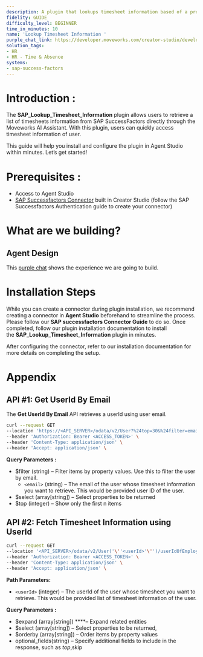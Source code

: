 ```yaml
---
description: A plugin that lookups timesheet information based of a project.
fidelity: GUIDE
difficulty_level: BEGINNER
time_in_minutes: 10
name: 'Lookup Timesheet Information '
purple_chat_link: https://developer.moveworks.com/creator-studio/developer-tools/purple-chat?conversation=%7B%22startTimestamp%22%3A%2211%3A43+AM%22%2C%22messages%22%3A%5B%7B%22role%22%3A%22user%22%2C%22parts%22%3A%5B%7B%22richText%22%3A%22Can+you+pull+my+timesheet+data+for+project+Hydrogen%3F%22%7D%5D%7D%2C%7B%22role%22%3A%22assistant%22%2C%22parts%22%3A%5B%7B%22reasoningSteps%22%3A%5B%7B%22status%22%3A%22success%22%2C%22richText%22%3A%22%3Cp%3E%E2%9C%85+Working+on+%3Cb%3EPull+Timesheet+Data%3C%2Fb%3E%3Cbr%3E%E2%8F%B3+Calling+Plugin+%3Cb%3ELookup+Time+Sheet+Information%3C%2Fb%3E%3C%2Fp%3E%22%7D%5D%7D%2C%7B%22richText%22%3A%22You%27ve+spent+%3Cb%3E120+hours%3C%2Fb%3E+on+project+Hydrogen+this+month.+Do+you+need+detailed+timesheet+entries+or+any+other+project+data%3F%22%7D%5D%7D%5D%7D
solution_tags:
- HR
- HR - Time & Absence
systems:
- sap-success-factors
---
```


# **Introduction :**

The **SAP_Lookup_Timesheet_Information** plugin allows users to retrieve a list of timesheets information from SAP SuccessFactors directly through the Moveworks AI Assistant. With this plugin, users can quickly access timesheet information of user.

This guide will help you install and configure the plugin in Agent Studio within minutes. Let’s get started!

# Prerequisites :

- Access to Agent Studio
- [SAP Successfactors Connector](https://developer.moveworks.com/creator-studio/resources/connector/?id=sap-success-factors&commit_id=21f2fb0f5f2b0852c62a72235121cd8d78d6b46b;) built in Creator Studio (follow the SAP  Successfactors  Authentication guide to create your connector)

# What are we building?

## **Agent Design**

This [purple chat](https://developer.moveworks.com/creator-studio/developer-tools/purple-chat?conversation=%7B%22startTimestamp%22%3A%2211%3A43+AM%22%2C%22messages%22%3A%5B%7B%22role%22%3A%22user%22%2C%22parts%22%3A%5B%7B%22richText%22%3A%22%3Cp%3E%26nbsp%3BMay+I+view+my+timesheet+information%3F%26nbsp%3B%3C%2Fp%3E%22%7D%5D%7D%2C%7B%22role%22%3A%22assistant%22%2C%22parts%22%3A%5B%7B%22reasoningSteps%22%3A%5B%7B%22status%22%3A%22success%22%2C%22richText%22%3A%22%3Cp%3E%E2%9C%85+Working+on+%3Cstrong%3ETimesheet+Data%3C%2Fstrong%3E%3Cbr%3E%5Cn%E2%8F%B3+Calling+Plugin+%3Cstrong%3ELookup+Time+Sheet+Information%3C%2Fstrong%3E%3C%2Fp%3E%22%7D%5D%7D%2C%7B%22richText%22%3A%22%3Cp%3E%3Cstrong%3E1.+Recent+Approved+Timesheets%3A%3C%2Fstrong%3E%3C%2Fp%3E%5Cn%3Cp%3E%3Cstrong%3E%26nbsp%3B%26nbsp%3B%26nbsp%3B%26nbsp%3B%26nbsp%3B%26nbsp%3B%26nbsp%3B%26nbsp%3B%26nbsp%3B%26nbsp%3B%26nbsp%3B-+Period%3A%3C%2Fstrong%3E+01%2F08%2F2024+-+01%2F14%2F2024%2C+%3Cstrong%3EHours%3A%3C%2Fstrong%3E+40%3A00%2C+%3Cstrong%3EStatus%3A%3C%2Fstrong%3E+Approved+%26nbsp%3B%26nbsp%3B%3C%2Fp%3E%5Cn%3Cp%3E%26nbsp%3B%26nbsp%3B%26nbsp%3B%26nbsp%3B%26nbsp%3B%26nbsp%3B%26nbsp%3B%26nbsp%3B%26nbsp%3B%26nbsp%3B%26nbsp%3B-%3Cstrong%3E+Period%3A%3C%2Fstrong%3E+01%2F22%2F2024+-+01%2F28%2F2024%2C+%3Cstrong%3EHours%3A%3C%2Fstrong%3E+40%3A00%2C+%3Cstrong%3EStatus%3A%3C%2Fstrong%3E+Approved+%26nbsp%3B%26nbsp%3B%3C%2Fp%3E%5Cn%3Cp%3E%3Cstrong%3E%26nbsp%3B%26nbsp%3B%26nbsp%3B%26nbsp%3B%26nbsp%3B%26nbsp%3B%26nbsp%3B%26nbsp%3B%26nbsp%3B%26nbsp%3B%26nbsp%3B-+Period%3A%3C%2Fstrong%3E+01%2F29%2F2024+-+02%2F04%2F2024%2C+%3Cstrong%3EHours%3A%3C%2Fstrong%3E+40%3A00%2C+%3Cstrong%3EStatus%3A%3C%2Fstrong%3E+Approved%3C%2Fp%3E%5Cn%3Cp%3E%3Cbr%3E%3C%2Fp%3E%5Cn%3Cp%3E%3Cstrong%3E2.+Pending+Timesheets%3A+%3C%2Fstrong%3E%26nbsp%3B%26nbsp%3B%3C%2Fp%3E%5Cn%3Cp%3E%3Cstrong%3E%26nbsp%3B%26nbsp%3B%26nbsp%3B%26nbsp%3B%26nbsp%3B%26nbsp%3B%26nbsp%3B%26nbsp%3B%26nbsp%3B%26nbsp%3B-+Period%3A%3C%2Fstrong%3E+03%2F04%2F2024+-+03%2F10%2F2024%2C+%3Cstrong%3EHours%3A%3C%2Fstrong%3E+40%3A00%2C+%3Cstrong%3EStatus%3A%3C%2Fstrong%3E+Pending+%26nbsp%3B%26nbsp%3B%3C%2Fp%3E%5Cn%3Cp%3E%3Cstrong%3E%26nbsp%3B%26nbsp%3B%26nbsp%3B%26nbsp%3B%26nbsp%3B%26nbsp%3B%26nbsp%3B%26nbsp%3B%26nbsp%3B%26nbsp%3B-+Period%3A%3C%2Fstrong%3E+03%2F11%2F2024+-+03%2F17%2F2024%2C+%3Cstrong%3EHours%3A%3C%2Fstrong%3E+40%3A00%2C+%3Cstrong%3EStatus%3A%3C%2Fstrong%3E+Pending%26nbsp%3B%3C%2Fp%3E%22%7D%5D%7D%5D%7D) shows the experience we are going to build.

# **Installation Steps**

While you can create a connector during plugin installation, we recommend creating a connector in **Agent Studio** beforehand to streamline the process. Please follow our **SAP successfactors Connector Guide** to do so. Once completed, follow our plugin installation documentation to install the **SAP_Lookup_Timesheet_Information** plugin in minutes.

After configuring the connector, refer to our installation documentation for more details on completing the setup.

# **Appendix**

## API #1: Get UserId By Email

The **Get UserId By Email** API retrieves a userId using user email.

```bash
curl --request GET
--location 'https://<API_SERVER>/odata/v2/User?%24top=30&%24filter=email%20eq%20%27<email>%27%20&%24select=defaultFullName%2Cemail%2CempId%2CfirstName%2CuserId%2C%20username%2CassignmentUUID%2Cmanager' \
--header 'Authorization: Bearer <ACCESS_TOKEN>' \
--header 'Content-Type: application/json' \
--header 'Accept: application/json' \
```

**Query Parameters :**

- $filter (string) – Filter items by property values. Use this to filter the user by email.
    - `<email>`  (string) – The email of the user whose timesheet information you want to retrieve. This would be provided user ID of the user.
- $select (array[string]) – Select properties to be returned
- $top (integer) – Show only the first n items

## API #2: **Fetch Timesheet Information using UserId**

```bash
curl --request GET
--location '<API_SERVER>/odata/v2/User('\''<userId>'\'')/userIdOfEmployeeTimeSheetNav?%24top=10&%24skip=5&%24expand=employeeTimeSheetEntry&%24select=approvalStatus%2Cperiod%20%2CrecordedHoursAndMinutes%2CplannedHoursAndMinutes%2CexternalCode&%24orderby=period%20desc' \
--header 'Authorization: Bearer <ACCESS_TOKEN>' \
--header 'Content-Type: application/json' \
--header 'Accept: application/json' \

```

**Path Parameters:**

- `<userId>` (integer) – The userId of the user whose timesheet you want to retrieve. This would be provided list of timesheet information of the user.

**Query Parameters :**

- $expand (array[string]) ****– Expand related entities
- $select (array[string]) – Select properties to be returned,
- $orderby (array[string]) – Order items by property values
- optional_fields(string) – Specify additional fields to include in the response, such as $top,$skip